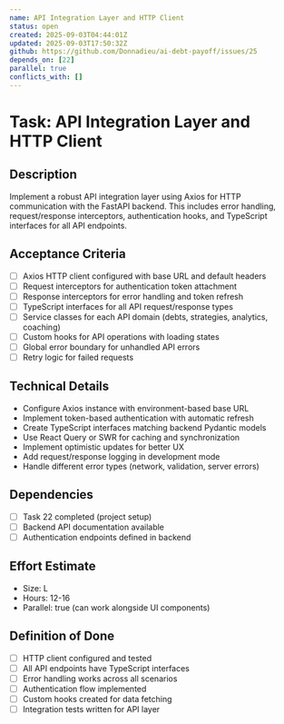 ```yaml
---
name: API Integration Layer and HTTP Client
status: open
created: 2025-09-03T04:44:01Z
updated: 2025-09-03T17:50:32Z
github: https://github.com/Donnadieu/ai-debt-payoff/issues/25
depends_on: [22]
parallel: true
conflicts_with: []
---
```


# Task: API Integration Layer and HTTP Client

## Description
Implement a robust API integration layer using Axios for HTTP communication with the FastAPI backend. This includes error handling, request/response interceptors, authentication hooks, and TypeScript interfaces for all API endpoints.

## Acceptance Criteria
- [ ] Axios HTTP client configured with base URL and default headers
- [ ] Request interceptors for authentication token attachment
- [ ] Response interceptors for error handling and token refresh
- [ ] TypeScript interfaces for all API request/response types
- [ ] Service classes for each API domain (debts, strategies, analytics, coaching)
- [ ] Custom hooks for API operations with loading states
- [ ] Global error boundary for unhandled API errors
- [ ] Retry logic for failed requests

## Technical Details
- Configure Axios instance with environment-based base URL
- Implement token-based authentication with automatic refresh
- Create TypeScript interfaces matching backend Pydantic models
- Use React Query or SWR for caching and synchronization
- Implement optimistic updates for better UX
- Add request/response logging in development mode
- Handle different error types (network, validation, server errors)

## Dependencies
- [ ] Task 22 completed (project setup)
- [ ] Backend API documentation available
- [ ] Authentication endpoints defined in backend

## Effort Estimate
- Size: L
- Hours: 12-16
- Parallel: true (can work alongside UI components)

## Definition of Done
- [ ] HTTP client configured and tested
- [ ] All API endpoints have TypeScript interfaces
- [ ] Error handling works across all scenarios
- [ ] Authentication flow implemented
- [ ] Custom hooks created for data fetching
- [ ] Integration tests written for API layer
